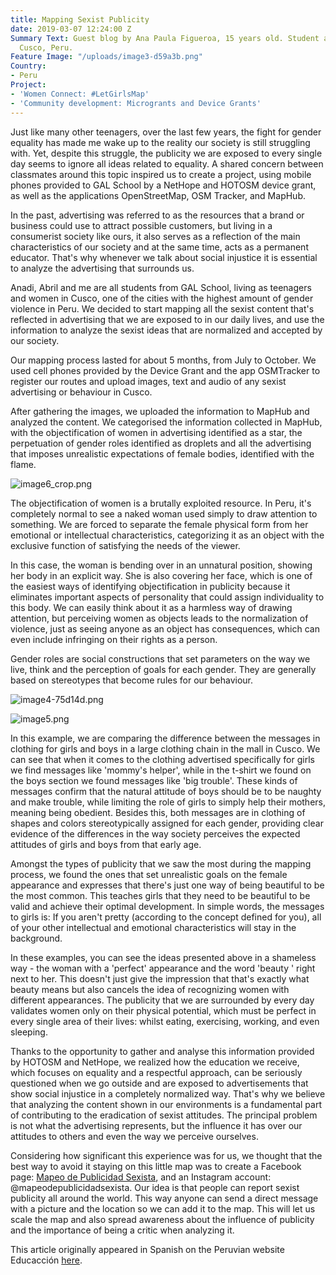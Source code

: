 ```yaml
---
title: Mapping Sexist Publicity
date: 2019-03-07 12:24:00 Z
Summary Text: Guest blog by Ana Paula Figueroa, 15 years old. Student at GAL School,
  Cusco, Peru.
Feature Image: "/uploads/image3-d59a3b.png"
Country:
- Peru
Project:
- 'Women Connect: #LetGirlsMap'
- 'Community development: Microgrants and Device Grants'
---
```


Just like many other teenagers, over the last few years, the fight for gender equality has made me wake up to the reality our society is still struggling with. Yet, despite this struggle, the publicity we are exposed to every single day seems to ignore all ideas related to equality. A shared concern between classmates around this topic inspired us to create a project, using mobile phones provided to GAL School by a NetHope and HOTOSM device grant, as well as the applications OpenStreetMap, OSM Tracker, and MapHub.

In the past, advertising was referred to as the resources that a brand or business could use to attract possible customers, but living in a consumerist society like ours, it also serves as a reflection of the main characteristics of our society and at the same time, acts as a permanent educator. That's why whenever we talk about social injustice it is essential to analyze the advertising that surrounds us.

Anadi, Abril and me are all students from GAL School, living as teenagers and women in Cusco, one of the cities with the highest amount of gender violence in Peru. We decided to start mapping all the sexist content that's reflected in advertising that we are exposed to in our daily lives, and use the information to analyze the sexist ideas that are normalized and accepted by our society.

Our mapping process lasted for about 5 months, from July to October. We used cell phones provided by the Device Grant and the app OSMTracker to register our routes and upload images, text and audio of any sexist advertising or behaviour in Cusco.

After gathering the images, we uploaded the information to MapHub and analyzed the content. We categorised the information collected in MapHub, with the objectification of women in advertising identified as a star, the perpetuation of gender roles identified as droplets and all the advertising that imposes unrealistic expectations of female bodies, identified with the flame.

![image6_crop.png](/uploads/image6_crop.png)

The objectification of women is a brutally exploited resource. In Peru, it's completely normal to see a naked woman used simply to draw attention to something. We are forced to separate the female physical form from her emotional or intellectual characteristics, categorizing it as an object with the exclusive function of satisfying the needs of the viewer.

In this case, the woman is bending over in an unnatural position, showing her body in an explicit way. She is also covering her face, which is one of the easiest ways of identifying objectification in publicity because it eliminates important aspects of personality that could assign individuality to this body. We can easily think about it as a harmless way of drawing attention, but perceiving women as objects leads to the normalization of violence, just as seeing anyone as an object has consequences, which can even include infringing on their rights as a person.

Gender roles are social constructions that set parameters on the way we live, think and the perception of goals for each gender. They are generally based on stereotypes that become rules for our behaviour.
 
![image4-75d14d.png](/uploads/image4-75d14d.png) 

![image5.png](/uploads/image5.png)  
     
In this example, we are comparing the difference between the messages in clothing for girls and boys in a large clothing chain in the mall in Cusco. We can see that when it comes to the clothing advertised specifically for girls we find messages like 'mommy's helper', while in the t-shirt we found on the boys section we found messages like 'big trouble'. These kinds of messages confirm that the natural attitude of boys should be to be naughty and make trouble, while limiting the role of girls to simply help their mothers, meaning being obedient. Besides this, both messages are in clothing of shapes and colors stereotypically assigned for each gender, providing clear evidence of the differences in the way society perceives the expected attitudes of girls and boys from that early age.

Amongst the types of publicity that we saw the most during the mapping process, we found the ones that set unrealistic goals on the female appearance and expresses that there's just one way of being beautiful to be the most common. This teaches girls that they need to be beautiful to be valid and achieve their optimal development. In simple words, the messages to girls is: If you aren't pretty (according to the concept defined for you), all of your other intellectual and emotional characteristics will stay in the background.

In these examples, you can see the ideas presented above in a shameless way - the woman with a 'perfect' appearance and the word 'beauty ' right next to her. This doesn't just give the impression that that's exactly what beauty means but also cancels the idea of recognizing women with different appearances. The publicity that we are surrounded by every day validates women only on their physical potential, which must be perfect in every single area of their lives: whilst eating, exercising, working, and even sleeping. 

Thanks to the opportunity to gather and analyse this information provided by HOTOSM and NetHope, we realized how the education we receive, which focuses on equality and a respectful approach, can be seriously questioned when we go outside and are exposed to advertisements that show social injustice in a completely normalized way. That's why we believe that analyzing the content shown in our environments is a fundamental part of contributing to the eradication of sexist attitudes. The principal problem is not what the advertising represents, but the influence it has over our attitudes to others and even the way we perceive ourselves.

Considering how significant this experience was for us, we thought that the best way to avoid it staying on this little map was to create a Facebook page: [Mapeo de Publicidad Sexista](https://www.facebook.com/Mapeo-de-publicidad-sexista-335319820580281/?_rdc=1&_rdr), and an Instagram account: @mapeodepublicidadsexista. Our idea is that people can report sexist publicity all around the world. This way anyone can send a direct message with a picture and the location so we can add it to the map. This will let us scale the map and also spread awareness about the influence of publicity and the importance of being a critic when analyzing it.

This article originally appeared in Spanish on the Peruvian website Educacción [here](https://www.educaccionperu.org/mapeando-publicidad-sexista/). 
